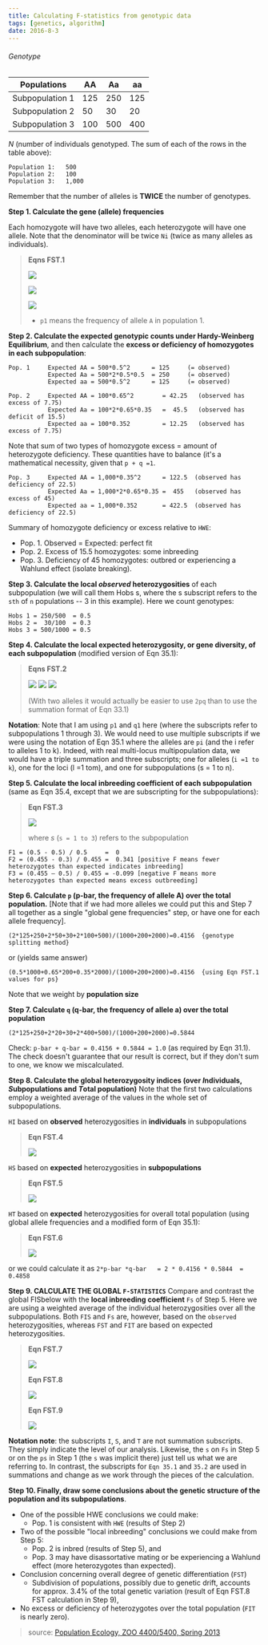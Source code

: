 ```yaml
---
title: Calculating F-statistics from genotypic data
tags: [genetics, algorithm]
date: 2016-8-3
---
```


###### Genotype

|Populations    | AA| Aa| aa|
|---------------|---|---|---|
|Subpopulation 1|125|250|125|
|Subpopulation 2| 50| 30| 20|
|Subpopulation 3|100|500|400|

_N_ (number of individuals genotyped. The sum of each of the rows in the table above):

```
Population 1:   500
Population 2:   100
Population 3:   1,000
```

Remember that the number of alleles is **TWICE** the number of genotypes.

<!--more-->

**Step 1.  Calculate the gene (allele) frequencies**

Each homozygote will have two alleles, each heterozygote will have one allele.  Note that the denominator will be twice ``Ni`` (twice as many alleles as individuals).

> **Eqns FST.1**
>
> ![](https://raw.githubusercontent.com/genetics-potato/pairwise.fst/master/images/p1.png)
>
> ![](https://raw.githubusercontent.com/genetics-potato/pairwise.fst/master/images/p2.png)
>
> ![](https://raw.githubusercontent.com/genetics-potato/pairwise.fst/master/images/p3.png)
>
> * ``p1`` means the frequency of allele ``A`` in population 1.

**Step 2.  Calculate the expected genotypic counts under Hardy-Weinberg Equilibrium**, and then calculate the **excess or deficiency of homozygotes in each subpopulation**:

```
Pop. 1     Expected AA = 500*0.5^2      = 125     (= observed)
           Expected Aa = 500*2*0.5*0.5  = 250     (= observed)
           Expected aa = 500*0.5^2      = 125     (= observed)

Pop. 2     Expected AA = 100*0.65^2        = 42.25   (observed has excess of 7.75)
           Expected Aa = 100*2*0.65*0.35   =  45.5   (observed has deficit of 15.5)
           Expected aa = 100*0.352         = 12.25   (observed has excess of 7.75)
```

Note that sum of two types of homozygote excess = amount of heterozygote deficiency. These quantities have to balance (it's a mathematical necessity, given that ``p + q =1``.

```
Pop. 3     Expected AA = 1,000*0.35^2      = 122.5  (observed has deficiency of 22.5)
           Expected Aa = 1,000*2*0.65*0.35 =  455   (observed has excess of 45)
           Expected aa = 1,000*0.352       = 422.5  (observed has deficiency of 22.5)
```

Summary of homozygote deficiency or excess relative to ``HWE``:

+ Pop. 1.  Observed = Expected: perfect fit
+ Pop. 2.  Excess of 15.5 homozygotes: some inbreeding
+ Pop. 3.  Deficiency of 45 homozygotes: outbred or experiencing a Wahlund effect (isolate breaking).

**Step 3.  Calculate the local _observed_ heterozygosities** of each subpopulation (we will call them Hobs s, where the s  subscript refers to the ``sth`` of ``n`` populations  -- 3 in this example).
Here we count genotypes:

```
Hobs 1 = 250/500  = 0.5
Hobs 2 =  30/100  = 0.3
Hobs 3 = 500/1000 = 0.5
```

**Step 4.  Calculate the local expected heterozygosity, or gene diversity, of each subpopulation** (modified version of Eqn 35.1):

> **Eqns FST.2**
>
> ![](https://raw.githubusercontent.com/genetics-potato/pairwise.fst/master/images/H_exp1.png)
> ![](https://raw.githubusercontent.com/genetics-potato/pairwise.fst/master/images/H_exp2.png)
> ![](https://raw.githubusercontent.com/genetics-potato/pairwise.fst/master/images/H_exp3.png)
>
> (With two alleles it would actually be easier to use ``2pq`` than to use the summation format of Eqn 33.1)

**Notation**: Note that I am using ``p1`` and ``q1`` here (where the subscripts refer to subpopulations 1 through 3). We would need to use multiple subscripts if we were using the notation of Eqn 35.1 where the alleles are ``pi`` (and the i refer to alleles 1 to k).  Indeed, with real multi-locus multipopulation data, we would have a triple summation and three subscripts; one for alleles (``i =1 to k``), one for the loci (l =1 tom), and one for subpopulations (s = 1 to n).

**Step 5.  Calculate the local inbreeding coefficient of each subpopulation** (same as Eqn 35.4, except that we are subscripting for the subpopulations):

> **Eqn FST.3**
>
> ![](https://raw.githubusercontent.com/genetics-potato/pairwise.fst/master/images/Fs.png)
>
> where _s_ (``s = 1 to 3``) refers to the subpopulation

```
F1 = (0.5 - 0.5) / 0.5     =  0
F2 = (0.455 - 0.3) / 0.455 =  0.341 [positive F means fewer heterozygotes than expected indicates inbreeding]
F3 = (0.455 — 0.5) / 0.455 = -0.099 [negative F means more heterozygotes than expected means excess outbreeding]
```

**Step 6. Calculate ``p`` (p-bar, the frequency of allele A) over the total population.**
[Note that if we had more alleles we could put this and Step 7 all together as a single "global gene frequencies" step, or have one for each allele frequency].

```
(2*125+250+2*50+30+2*100+500)/(1000+200+2000)=0.4156  {genotype splitting method}
```
or (yields same answer)
```
(0.5*1000+0.65*200+0.35*2000)/(1000+200+2000)=0.4156  {using Eqn FST.1 values for ps}
```

Note that we weight by **population size**

**Step 7.  Calculate ``q`` (q-bar, the frequency of allele a) over the total population**

```
(2*125+250+2*20+30+2*400+500)/(1000+200+2000)=0.5844
```
Check: ``p-bar + q-bar = 0.4156 + 0.5844 = 1.0`` (as required by Eqn 31.1).
The check doesn't guarantee that our result is correct, but if they don't sum to one, we know we miscalculated.

**Step 8.  Calculate the global heterozygosity indices (over *I*ndividuals, *S*ubpopulations and *T*otal population)**
Note that the first two calculations employ a weighted average of the values in the whole set of subpopulations.

``HI`` based on **observed** heterozygosities in **individuals** in subpopulations

> **Eqn FST.4**
>
> ![](https://raw.githubusercontent.com/genetics-potato/pairwise.fst/master/images/HI.png)

``HS`` based on **expected** heterozygosities in **subpopulations**

> **Eqn FST.5**
>
> ![](https://raw.githubusercontent.com/genetics-potato/pairwise.fst/master/images/HS.png)

``HT`` based on **expected** heterozygosities for overall total population (using global allele frequencies and a modified form of Eqn 35.1):

> **Eqn FST.6**
>
> ![](https://raw.githubusercontent.com/genetics-potato/pairwise.fst/master/images/HT.png)

or we could calculate it as ``2*p-bar *q-bar   = 2 * 0.4156 * 0.5844  = 0.4858``

**Step 9.  CALCULATE THE GLOBAL ``F-STATISTICS``**
Compare and contrast the global FISbelow with the **local inbreeding coefficient** ``Fs`` of Step 5.
Here we are using a weighted average of the individual heterozygosities over all the subpopulations.
Both ``FIS`` and ``Fs`` are, however, based on the ``observed`` heterozygosities, whereas ``FST`` and ``FIT`` are based   on expected heterozygosities.

> **Eqn FST.7**
>
> ![](https://raw.githubusercontent.com/genetics-potato/pairwise.fst/master/images/FIS.png)
>
> **Eqn FST.8**
>
> ![](https://raw.githubusercontent.com/genetics-potato/pairwise.fst/master/images/FST.png)
>
> **Eqn FST.9**
>
> ![](https://raw.githubusercontent.com/genetics-potato/pairwise.fst/master/images/FIT.png)

**Notation note**: the subscripts ``I``, ``S``, and ``T`` are not summation subscripts. They simply indicate the level of our analysis.  Likewise, the ``s`` on ``Fs`` in Step 5 or on the ``ps`` in Step 1 (the ``s`` was implicit there) just tell us what we are referring to. In contrast, the subscripts for ``Eqn 35.1`` and ``35.2`` are used in summations and change as we work through the pieces of the calculation.

**Step 10.  Finally, draw some conclusions about the genetic structure of the population and its subpopulations**.

+ One of the possible HWE conclusions we could make:
   + Pop. 1 is consistent with ``HWE`` (results of Step 2)
+ Two of the possible "local inbreeding" conclusions we could make from Step 5:
   + Pop. 2 is inbred (results of Step 5), and
   + Pop. 3 may have disassortative mating or be experiencing a Wahlund effect (more heterozygotes than expected).
+ Conclusion concerning overall degree of genetic differentiation (``FST``)
   + Subdivision of populations, possibly due to genetic drift, accounts for approx. 3.4% of the total genetic variation (result of Eqn FST.8 FST calculation in Step 9),
+ No excess or deficiency of heterozygotes over the total population (``FIT`` is nearly zero).


> source: [Population Ecology, ZOO 4400/5400, Spring 2013](http://www.uwyo.edu/dbmcd/popecol/index.html)